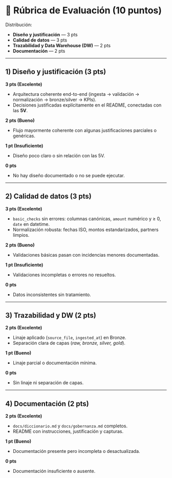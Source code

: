 # 📏 Rúbrica de Evaluación (10 puntos)

Distribución:
- **Diseño y justificación** — 3 pts  
- **Calidad de datos** — 3 pts  
- **Trazabilidad y Data Warehouse (DW)** — 2 pts  
- **Documentación** — 2 pts  

---

## 1) Diseño y justificación (3 pts)
**3 pts (Excelente)**  
- Arquitectura coherente end-to-end (ingesta → validación → normalización → bronze/silver → KPIs).  
- Decisiones justificadas explícitamente en el README, conectadas con las **5V**.  

**2 pts (Bueno)**  
- Flujo mayormente coherente con algunas justificaciones parciales o genéricas.  

**1 pt (Insuficiente)**  
- Diseño poco claro o sin relación con las 5V.  

**0 pts**  
- No hay diseño documentado o no se puede ejecutar.

---

## 2) Calidad de datos (3 pts)
**3 pts (Excelente)**  
- `basic_checks` sin errores: columnas canónicas, `amount` numérico y ≥ 0, `date` en datetime.  
- Normalización robusta: fechas ISO, montos estandarizados, partners limpios.  

**2 pts (Bueno)**  
- Validaciones básicas pasan con incidencias menores documentadas.  

**1 pt (Insuficiente)**  
- Validaciones incompletas o errores no resueltos.  

**0 pts**  
- Datos inconsistentes sin tratamiento.

---

## 3) Trazabilidad y DW (2 pts)
**2 pts (Excelente)**  
- Linaje aplicado (`source_file`, `ingested_at`) en Bronze.  
- Separación clara de capas (*raw, bronze, silver, gold*).  

**1 pt (Bueno)**  
- Linaje parcial o documentación mínima.  

**0 pts**  
- Sin linaje ni separación de capas.

---

## 4) Documentación (2 pts)
**2 pts (Excelente)**  
- `docs/diccionario.md` y `docs/gobernanza.md` completos.  
- README con instrucciones, justificación y capturas.  

**1 pt (Bueno)**  
- Documentación presente pero incompleta o desactualizada.  

**0 pts**  
- Documentación insuficiente o ausente.
